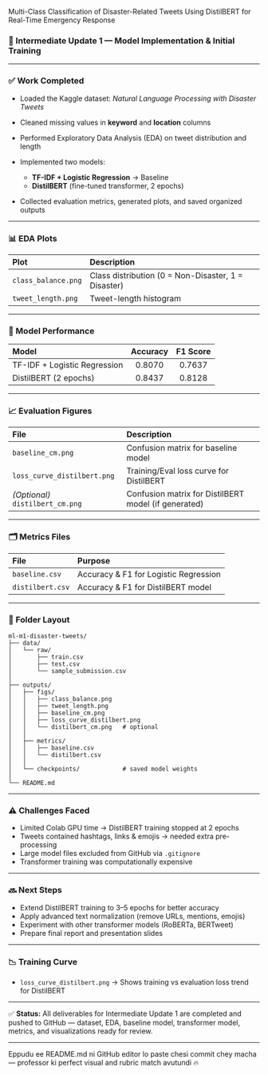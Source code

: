 Multi-Class Classification of Disaster-Related Tweets Using DistilBERT for Real-Time Emergency Response

### 🧩 Intermediate Update 1 — Model Implementation & Initial Training

---

### ✅ Work Completed

* Loaded the Kaggle dataset: *Natural Language Processing with Disaster Tweets*
* Cleaned missing values in **keyword** and **location** columns
* Performed Exploratory Data Analysis (EDA) on tweet distribution and length
* Implemented two models:

  * **TF-IDF + Logistic Regression** → Baseline
  * **DistilBERT** (fine-tuned transformer, 2 epochs)
* Collected evaluation metrics, generated plots, and saved organized outputs

---

### 📊 EDA Plots

| Plot                | Description                                         |
| :------------------ | :-------------------------------------------------- |
| `class_balance.png` | Class distribution (0 = Non-Disaster, 1 = Disaster) |
| `tweet_length.png`  | Tweet-length histogram                              |

---

### 🤖 Model Performance

| Model                        | Accuracy | F1 Score |
| :--------------------------- | :------: | :------: |
| TF-IDF + Logistic Regression |  0.8070  |  0.7637  |
| DistilBERT (2 epochs)        |  0.8437  |  0.8128  |

---

### 📈 Evaluation Figures

| File                             | Description                                          |
| :------------------------------- | :--------------------------------------------------- |
| `baseline_cm.png`                | Confusion matrix for baseline model                  |
| `loss_curve_distilbert.png`      | Training/Eval loss curve for DistilBERT              |
| *(Optional)* `distilbert_cm.png` | Confusion matrix for DistilBERT model (if generated) |

---

### 🗂️ Metrics Files

| File             | Purpose                               |
| :--------------- | :------------------------------------ |
| `baseline.csv`   | Accuracy & F1 for Logistic Regression |
| `distilbert.csv` | Accuracy & F1 for DistilBERT model    |

---

### 📁 Folder Layout

```
ml-m1-disaster-tweets/
├── data/
│   └── raw/
│       ├── train.csv
│       ├── test.csv
│       └── sample_submission.csv
│
├── outputs/
│   ├── figs/
│   │   ├── class_balance.png
│   │   ├── tweet_length.png
│   │   ├── baseline_cm.png
│   │   ├── loss_curve_distilbert.png
│   │   └── distilbert_cm.png   # optional
│   │
│   ├── metrics/
│   │   ├── baseline.csv
│   │   └── distilbert.csv
│   │
│   └── checkpoints/            # saved model weights
│
└── README.md
```

---

### ⚠️ Challenges Faced

* Limited Colab GPU time → DistilBERT training stopped at 2 epochs
* Tweets contained hashtags, links & emojis → needed extra pre-processing
* Large model files excluded from GitHub via `.gitignore`
* Transformer training was computationally expensive

---

### 🔜 Next Steps

* Extend DistilBERT training to 3–5 epochs for better accuracy
* Apply advanced text normalization (remove URLs, mentions, emojis)
* Experiment with other transformer models (RoBERTa, BERTweet)
* Prepare final report and presentation slides

---

### 📉 Training Curve

* `loss_curve_distilbert.png` → Shows training vs evaluation loss trend for DistilBERT

---

✅ **Status:** All deliverables for Intermediate Update 1 are completed and pushed to GitHub — dataset, EDA, baseline model, transformer model, metrics, and visualizations ready for review.

---

Eppudu ee README.md ni GitHub editor lo paste chesi commit chey macha —
professor ki perfect visual and rubric match avutundi 🔥
